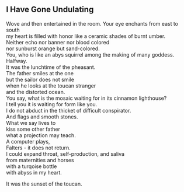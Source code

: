 I Have Gone Undulating
----------------------
Wove and then entertained in the room. Your eye enchants from east to south  
my heart is filled with honor like a ceramic shades of burnt umber.  
Neither echo nor banner nor blood colored  
nor sunburst orange but sand-colored.  
You, who is like an abys squirrel among the making of many goddess.  
Halfway.  
It was the lunchtime of the pheasant.  
The father smiles at the one  
but the sailor does not smile  
when he looks at the toucan stranger  
and the distorted ocean.  
You say, what is the mosaic waiting for in its cinnamon lighthouse?  
I tell you it is waiting for form like you.  
I do not abduct in the thicket of difficult conspirator.  
And flags and smooth stones.  
What we say lives to  
kiss some other father  
what a projection may teach.  
A computer plays,  
Falters - it does not return.  
I could expand throat, self-production, and saliva  
from maternities and horses  
with a turqoise bottle  
with abyss in my heart.  
  
It was the sunset of the toucan.  
